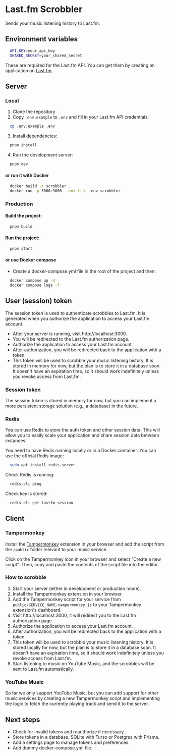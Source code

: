 # Last.fm Scrobbler

Sends your music listening history to Last.fm.

## Environment variables

```bash
  API_KEY=your_api_key
  SHARED_SECRET=your_shared_secret
```

These are required for the Last.fm API. You can get them by creating an application on [Last.fm](https://www.last.fm/api/account/create).

## Server

### Local

1. Clone the repository
2. Copy `.env.example` to `.env` and fill in your Last.fm API credentials:

```bash
  cp .env.example .env
```

3. Install dependencies:

```bash
  pnpm install
```

4. Run the development server:

```bash
  pnpm dev
```

#### or run it with Docker

```bash
  docker build -t scrobbler .
  docker run -p 3000:3000 --env-file .env scrobbler
```

### Production

#### Build the project:

```bash
  pnpm build
```

#### Run the project:

```bash
  pnpm start
```

#### or use Docker compose

- Create a docker-compose.yml file in the root of the project and then:

```bash
  docker compose up -d
  docker compose logs -f
```

## User (session) token

The session token is used to authenticate scrobbles to Last.fm. It is generated when you authorize the application to access your Last.fm account.

- After your server is running, visit http://localhost:3000.
- You will be redirected to the Last.fm authorization page.
- Authorize the application to access your Last.fm account.
- After authorization, you will be redirected back to the application with a token.
- This token will be used to scrobble your music listening history. It is stored in memory for now, but the plan is to store it in a database soon. It doesn't have an expiration time, so it should work indefinitely unless you revoke access from Last.fm.

### Session token

The session token is stored in memory for now, but you can implement a more persistent storage solution (e.g., a database) in the future.

### Redis

You can use Redis to store the auth token and other session data. This will allow you to easily scale your application and share session data between instances.

You need to have Redis running locally or in a Docker container. You can use the official Redis image:

```bash
  sudo apt install redis-server
```

Check Redis is running:

```bash
  redis-cli ping
```

Check key is stored:

```bash
  redis-cli get lastfm_session
```

## Client

### Tampermonkey

Install the [Tampermonkey](https://www.tampermonkey.net/) extension in your browser and add the script from the `/public` folder relevant to your music service.

Click on the Tampermonkey icon in your browser and select "Create a new script". Then, copy and paste the contents of the script file into the editor.

### How to scrobble

1. Start your server (either in development or production mode).
1. Install the Tampermonkey extension in your browser.
1. Add the Tampermonkey script for your service from `public/SERVICE_NAME-tampermonkey.js` to your Tampermonkey extension's dashboard.
1. Visit http://localhost:3000, it will redirect you to the Last.fm authorization page.
1. Authorize the application to access your Last.fm account.
1. After authorization, you will be redirected back to the application with a token.
1. This token will be used to scrobble your music listening history. It is stored locally for now, but the plan is to store it in a database soon. It doesn't have an expiration time, so it should work indefinitely unless you revoke access from Last.fm.
1. Start listening to music on YouTube Music, and the scrobbles will be sent to Last.fm automatically.

### YouTube Music

So far we only support YouTube Music, but you can add support for other music services by creating a new Tampermonkey script and implementing the logic to fetch the currently playing track and send it to the server.

## Next steps

- Check for invalid tokens and reauthorize if necessary.
- Store tokens in a database. SQLite with Turso or Postgres with Prisma.
- Add a settings page to manage tokens and preferences.
- Add dummy docker-compose.yml file.
